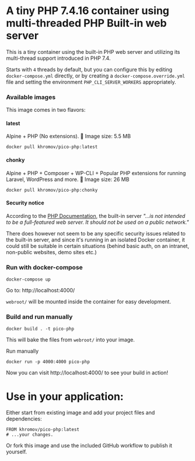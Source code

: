 # A tiny PHP 7.4.16 container using multi-threaded PHP Built-in web server

This is a tiny container using the built-in PHP web server and utilizing its multi-thread support introduced in PHP 7.4.

Starts with `4` threads by default, but you can configure this by editing `docker-compose.yml` directly, or by creating a `docker-compose.override.yml` file and setting the environment `PHP_CLI_SERVER_WORKERS` appropriately.

### Available images

This image comes in two flavors:

#### latest

Alpine + PHP (No extensions). 💪 Image size: 5.5 MB 

```
docker pull khromov/pico-php:latest
```

#### chonky

Alpine + PHP + Composer + WP-CLI + Popular PHP extensions for running Laravel, WordPress and more. 🍔 Image size: 26 MB

```
docker pull khromov/pico-php:chonky
```

#### Security notice

According to the [PHP Documentation](), the built-in server _"...is not intended to be a full-featured web server. It should not be used on a public network."_ 

There does however not seem to be any specific security issues related to the built-in server, and since it's running in an isolated Docker container, it could still be suitable in certain situations (behind basic auth, on an intranet, non-public websites, demo sites etc.)

### Run with docker-compose

```
docker-compose up
```

Go to: http://localhost:4000/

`webroot/` will be mounted inside the container for easy development.

### Build and run manually

```
docker build . -t pico-php
```

This will bake the files from `webroot/` into your image.

Run manually

```
docker run -p 4000:4000 pico-php
```

Now you can visit http://localhost:4000/ to see your build in action!

# Use in your application:

Either start from existing image and add your project files and dependencies:

```
FROM khromov/pico-php:latest
# ...your changes.
```

Or fork this image and use the included GitHub workflow to publish it yourself.
